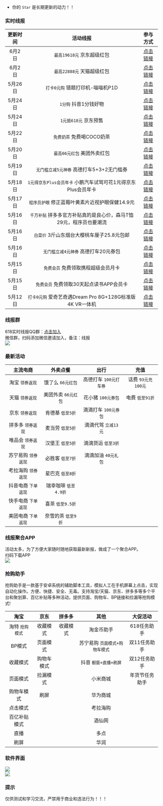 - 你的 `Star` 是长期更新的动力！！

### 实时线报
|更新时间|活动线报|参与方式|
| :------------: | :------------: | :------------: |
|6月2日|`最高19618元` 京东超级红包|[点击链接](https://u.jd.com/JwjrLXc)|
|6月2日|`最高22888元` 天猫超级红包|[点击链接](https://m.tb.cn/h.ftZMHwC)|
|5月26日|`打卡0元购` 错题打印机-喵喵机P1D|[点击链接](https://www.xiaohongshu.com/barley/ssr/sale_event/vendor/5f704f87b04e7f00011ae7f2/event/877df818ce6c4543ba431cc57129d9de?naviHidden=yes&naviStartedAt=1653482435818&naviFrom=StorePage&isUnicomKing=false&themeType=default)|
|5月24日|`1分购` 抖音1分钱好物|[点击链接](https://xvs6xj9fgl.kuaizhan.com/?MD2dJ5yP)|
|5月24日|`1元抵618元` 京东预售|[点击链接](https://u.jd.com/JMgvgNd)|
|5月22日|`免费奶茶` 免费喝COCO奶茶|[点击链接](https://mp.weixin.qq.com/s/51g1YBRX3-tZ3hHzoqLH2Q)|
|5月20日|`最高66元红包` 美团外卖红包|[点击链接](https://xvs6xj9fgl.kuaizhan.com/?MDw01aOu)|
|5月19日|`无门槛立减5元神券` 高德打车5+3+2无门槛券|[点击链接](https://cache.gaode.com/activity/partner/2021PartnerTaxiGetNew/index.html?gd_from=4wi4Fjj613C "点击链接")|
|5月18日|`1元得京东Plus会员年卡` 小鹏汽车试驾可花1元得京东Plus会员年卡|[点击链接](https://u.jd.com/EL7iqyW "点击链接")|
|5月17日|`程序员护眼` 修正蓝莓叶黄素片近视护眼保健14.9元|[点击链接](https://s.click.taobao.com/1fdXdXu "点击链接")|
|5月16日|`千万补贴` 拼多多官方补贴真的是良心价，森马T恤29元，程序员也要潮流|[点击链接](https://p.pinduoduo.com/djv1E3jo "点击链接")|
|5月16日|`白菜价` 3斤山东烟台大樱桃车厘子25.8元包邮|[点击链接](https://s.click.taobao.com/gAD3sXu "点击链接")|
|5月16日|`无门槛立减4元神券` 高德打车20元券包|[点击链接](https://cache.gaode.com/activity/partner/2021PartnerTaxiGetNew/index.html?gd_from=4wi4Fjj613C "点击链接")|
|5月15日|`免费会员` 免费领取携程超级会员月卡|[点击链接](https://m.ctrip.com/webapp/supermember/activityreceivemonth "点击链接")|
|5月15日|`免费会员` 免费领取30天起点读书APP会员卡|[点击链接](https://ataru.qidian.com/noah/202205125 "点击链接")|
|5月12日|`打卡0元购` 爱奇艺奇遇Dream Pro 8G+128G标准版 4K VR一体机|[点击链接](https://u.jd.com/EtYWqDX "点击链接")|

### 线报群
618实时线报QQ群：[点击加入](https://jq.qq.com/?_wv=1027&k=JuvO5aov "点击加入")  
微信群，扫码添加微信邀请加入，备注：线报  
![](https://github.com/omxmo/xb/blob/main/wx.png)

### 最新活动
|主流电商|外卖点餐|出行|充值|
| :------------: | :------------: | :------------: | :------------: |
|淘宝 `领券返现`|饿了么 `66元红包`|高德打车 `100元打车券`|话费 `93元充100元`|
|天猫 `领券返现`|美团外卖 `66元红包`|花小猪 `100元券包`|电费 `低至91折`|
|京东 `领券返现`|肯德基 `低至5折`|滴滴打车 `100元券包`||
|拼多多 `领券返现`|麦当劳 `低至5折`|滴滴代驾 `立减13元`||
|唯品会 `领券返现`|汉堡王 `低至5折`|滴滴货运 `低至3折`||
|苏宁易购 `领券返现`|必胜客 `低至7折`|滴滴加油 `40元礼包`||
|考拉海购 `领券返现`|星巴克 `低至8折`|||
|抖音电商 `下单返现`|瑞幸咖啡 `低至4.9折`|||
|快手电商 `下单返现`|喜茶 `低至9.5折`|||
|美团电商 `下单返现`|奈雪的茶 `低至9折`||||

### 线报聚合APP
活动太多，为了方便大家随时随地获取最新新报，做成了一个聚合APP。  
扫码下载APP  
![](https://github.com/omxmo/xb/blob/main/app.png)

### 抢购助手  
抢购助手是一款基于安卓系统的辅助脚本工具，模拟人工在手机屏幕上点击，实现自动化操作。方便、快捷、安全、无毒。支持淘宝/天猫、京东、拼多多等多个平台和聚划算、百亿补贴等多种活动，提供页面、购物车、BP链接和捡漏等抢购模式!  

|淘宝|京东|拼多多|其他|大促活动|
| :------------: | :------------: | :------------: | :------------: | :------------: |
|淘特 `抢购模式`|收藏模式|收藏模式|淘金币助手|618任务助手|
|BP模式|页面模式||苏宁易购 `页面模式+购物车模式`|双11任务助手|
|收藏模式|购物车模式||抖音 `橱窗+直播+刷屏`|双12任务助手|
|页面模式|捡漏模式||小米商城|年货节任务助手|
|购物车模式|刷屏||华为商城||
|点击模式|||考拉海购||
|百亿补贴模式|||酒仙网||
|直播|||多点||
|刷屏|||华润||
   
### 软件界面  
![](https://github.com/omxmo/xb/blob/main/qg.png)  
![](https://github.com/omxmo/xb/blob/main/bp.png)  
  
### 提示  
仅供测试和学习交流，严禁用于商业和违法行为！！！
